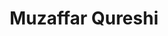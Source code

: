 ---
id: muzaffar_qureshi
title: Muzaffar Qureshi
filtername: M. Qureshi
role: Ph. D. Student
status: current
year: 2026
bio: received his bachelor’s degree in Aerospace Engineering from the National University of Science and Technology, Pakistan, and his master's degree in Aerospace Engg from Air University. In his master's thesis, he designed a reinforcement learning based control structure for a UAV to stabilize after an inflight propeller failure. After completing his graduate studies, he worked as a lecturer at CAE, National University of Science and Technology for three years, doing appreciable research in the field of autonomous system design, stability and control.  He is currently a Ph.D. student at Oklahoma State University under the supervision of Dr. Rushikesh Kamalapurkar who directs the Systems, Cognition, and Control Laboratory. His research interests include flight dynamics and control of Unmanned Air Vehicle (UAV) systems using reinforcement learning algorithms in unstable environments.
---